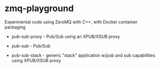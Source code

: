 # zmq-playground

Experimental code using ZeroMQ with C++, with Docker container packaging

- pub-sub-proxy - Pub/Sub using an XPUB/XSUB proxy

- pub-sub - Pub/Sub

- pub-sub-stack - generic "stack" application w/pub and sub capabilities using XPUB/XSUB proxy

